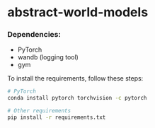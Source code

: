 # abstract-world-models

### Dependencies: 
* PyTorch 
* wandb (logging tool)
* gym

To install the requirements, follow these steps:
```bash
# PyTorch
conda install pytorch torchvision -c pytorch

# Other requirements
pip install -r requirements.txt
```
